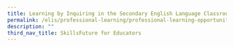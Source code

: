 ```yaml
---
title: Learning by Inquiring in the Secondary English Language Classroom
permalink: /elis/professional-learning/professional-learning-opportunities/secondary/learning-by-inquiring/
description: ""
third_nav_title: SkillsFuture for Educators
---
```

